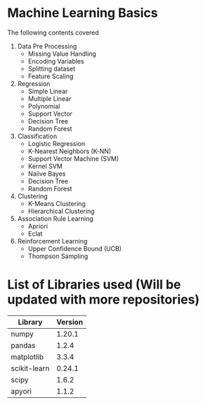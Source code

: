 # Machine Learning Basics
The following contents covered
1. Data Pre Processing
   * Missing Value Handling
   * Encoding Variables
   * Splitting dataset
   * Feature Scaling
2. Regression
   * Simple Linear
   * Multiple Linear
   * Polynomial 
   * Support Vector
   * Decision Tree
   * Random Forest
3. Classification
   * Logistic Regression
   * K-Nearest Neighbors (K-NN)
   * Support Vector Machine (SVM)
   * Kernel SVM
   * Naiive Bayes
   * Decision Tree
   * Random Forest 
4. Clustering
   * K-Means Clustering
   * Hierarchical Clustering
5. Association Rule Learning
   * Apriori
   * Eclat
6. Reinforcement Learning
   * Upper Confidence Bound (UCB)
   * Thompson Sampling

# List of Libraries used (Will be updated with more repositories)
| Library | Version |  
|--------|----------|  
| numpy | 1.20.1 | 
| pandas | 1.2.4 |  
| matplotlib | 3.3.4 |  
| scikit-learn | 0.24.1 |  
| scipy | 1.6.2 |  
| apyori | 1.1.2 |  

